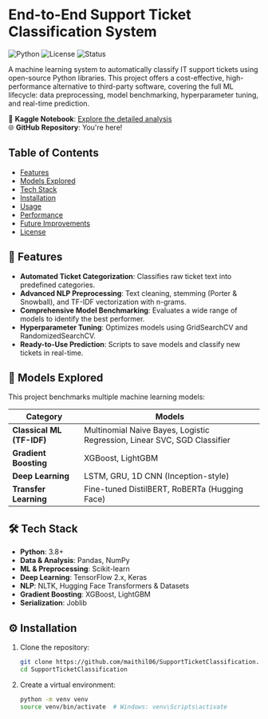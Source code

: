 # End-to-End Support Ticket Classification System

![Python](https://img.shields.io/badge/python-3.8%2B-blue.svg)
![License](https://img.shields.io/badge/license-MIT-green.svg)
![Status](https://img.shields.io/badge/status-active-brightgreen.svg)

A machine learning system to automatically classify IT support tickets using open-source Python libraries. This project offers a cost-effective, high-performance alternative to third-party software, covering the full ML lifecycle: data preprocessing, model benchmarking, hyperparameter tuning, and real-time prediction.

📓 **Kaggle Notebook**: [Explore the detailed analysis](https://www.kaggle.com/code/maithil06/support-ticket-classification)  
🌐 **GitHub Repository**: You're here!  

## Table of Contents
- [Features](#-features)
- [Models Explored](#-models-explored)
- [Tech Stack](#️-tech-stack)
- [Installation](#️-installation)
- [Usage](#-usage)
- [Performance](#-performance)
- [Future Improvements](#-future-improvements)
- [License](#-license)

## 🌟 Features
- **Automated Ticket Categorization**: Classifies raw ticket text into predefined categories.
- **Advanced NLP Preprocessing**: Text cleaning, stemming (Porter & Snowball), and TF-IDF vectorization with n-grams.
- **Comprehensive Model Benchmarking**: Evaluates a wide range of models to identify the best performer.
- **Hyperparameter Tuning**: Optimizes models using GridSearchCV and RandomizedSearchCV.
- **Ready-to-Use Prediction**: Scripts to save models and classify new tickets in real-time.

## 🤖 Models Explored
This project benchmarks multiple machine learning models:

| Category | Models |
|----------|--------|
| **Classical ML (TF-IDF)** | Multinomial Naive Bayes, Logistic Regression, Linear SVC, SGD Classifier |
| **Gradient Boosting** | XGBoost, LightGBM |
| **Deep Learning** | LSTM, GRU, 1D CNN (Inception-style) |
| **Transfer Learning** | Fine-tuned DistilBERT, RoBERTa (Hugging Face) |

## 🛠️ Tech Stack
- **Python**: 3.8+
- **Data & Analysis**: Pandas, NumPy
- **ML & Preprocessing**: Scikit-learn
- **Deep Learning**: TensorFlow 2.x, Keras
- **NLP**: NLTK, Hugging Face Transformers & Datasets
- **Gradient Boosting**: XGBoost, LightGBM
- **Serialization**: Joblib

## ⚙️ Installation
1. Clone the repository:
   ```bash
   git clone https://github.com/maithil06/SupportTicketClassification.git
   cd SupportTicketClassification
2. Create a virtual environment:
   ```bash
   python -m venv venv
   source venv/bin/activate  # Windows: venv\Scripts\activate
